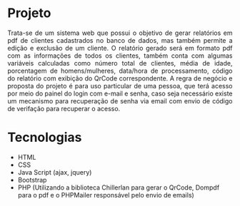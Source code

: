 # Projeto 

<div style = "text-align:justify;">
Trata-se de um sistema web que possui o objetivo de gerar relatórios em pdf de clientes cadastrados no banco de dados, mas também permite a edição e exclusão de um cliente. 
O relatório gerado será em formato pdf com as informações de todos os clientes, também conta com algumas variáveis calculadas como número total de clientes, média de idade, 
porcentagem de homens/mulheres, data/hora de processamento, código do relatório com exibição do QrCode correspondente. A regra de negócio e proposta do projeto é para uso 
particular de uma pessoa, que terá acesso por meio do painel do login com e-mail e senha, caso seja necessário existe um mecanismo para recuperação de senha via email com 
envio de código de verifação para recuperar o acesso.          
</div>

# Tecnologias 

- HTML
- CSS
- Java Script (ajax, jquery)
- Bootstrap 
- PHP (Utilizando a biblioteca Chillerlan para gerar o QrCode, Dompdf para o pdf e o PHPMailer responsável pelo envio de emails)     
